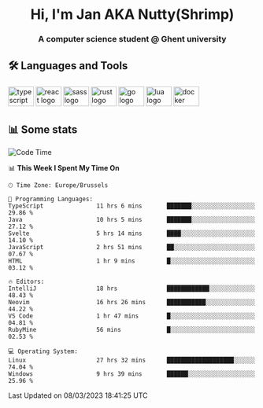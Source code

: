 <h1 align="center">Hi, I'm Jan AKA Nutty(Shrimp)</h1>
<h3 align="center">A computer science student @ Ghent university</h3>

<h2 align="left">🛠️ Languages and Tools</h2>

###

<div align="left">
  <img src="https://cdn.jsdelivr.net/gh/devicons/devicon/icons/typescript/typescript-original.svg" height="40" width="52" alt="typescript logo"  />
  <img src="https://cdn.jsdelivr.net/gh/devicons/devicon/icons/react/react-original.svg" height="40" width="52" alt="react logo"  />
  <img src="https://cdn.jsdelivr.net/gh/devicons/devicon/icons/sass/sass-original.svg" height="40" width="52" alt="sass logo"  />
  <img src="https://cdn.jsdelivr.net/gh/devicons/devicon/icons/rust/rust-plain.svg" height="40" width="52" alt="rust logo"  />
  <img src="https://cdn.jsdelivr.net/gh/devicons/devicon/icons/go/go-original.svg" height="40" width="52" alt="go logo"  />
  <img src="https://cdn.jsdelivr.net/gh/devicons/devicon/icons/lua/lua-original.svg" height="40" width="52" alt="lua logo"  />
  <img src="https://cdn.jsdelivr.net/gh/devicons/devicon/icons/docker/docker-original.svg" height="40" width="52" alt="docker logo"  />
</div>

<h2>📊 Some stats</h2>

<!--START_SECTION:waka-->
![Code Time](http://img.shields.io/badge/Code%20Time-2%2C776%20hrs%2042%20mins-blue)

📊 **This Week I Spent My Time On** 

```text
🕑︎ Time Zone: Europe/Brussels

💬 Programming Languages: 
TypeScript               11 hrs 6 mins       ███████░░░░░░░░░░░░░░░░░░   29.86 % 
Java                     10 hrs 5 mins       ███████░░░░░░░░░░░░░░░░░░   27.12 % 
Svelte                   5 hrs 14 mins       ████░░░░░░░░░░░░░░░░░░░░░   14.10 % 
JavaScript               2 hrs 51 mins       ██░░░░░░░░░░░░░░░░░░░░░░░   07.67 % 
HTML                     1 hr 9 mins         █░░░░░░░░░░░░░░░░░░░░░░░░   03.12 % 

🔥 Editors: 
IntelliJ                 18 hrs              ████████████░░░░░░░░░░░░░   48.43 % 
Neovim                   16 hrs 26 mins      ███████████░░░░░░░░░░░░░░   44.22 % 
VS Code                  1 hr 47 mins        █░░░░░░░░░░░░░░░░░░░░░░░░   04.81 % 
RubyMine                 56 mins             █░░░░░░░░░░░░░░░░░░░░░░░░   02.53 % 

💻 Operating System: 
Linux                    27 hrs 32 mins      ███████████████████░░░░░░   74.04 % 
Windows                  9 hrs 39 mins       ██████░░░░░░░░░░░░░░░░░░░   25.96 % 
```


 Last Updated on 08/03/2023 18:41:25 UTC
<!--END_SECTION:waka-->

